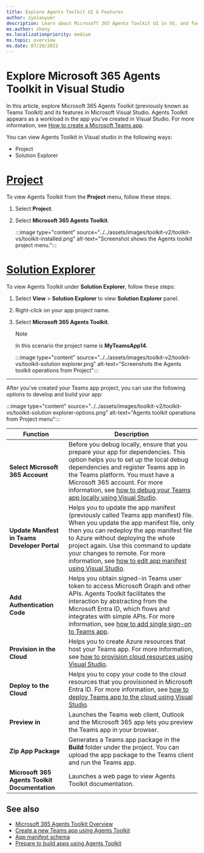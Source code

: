 ```yaml
---
title: Explore Agents Toolkit UI & Features
author: zyxiaoyuer
description: Learn about Microsoft 365 Agents Toolkit UI in VS, and functions such as app dependencies, manifest update, and authentication code to build and develop your app.
ms.author: zhany
ms.localizationpriority: medium
ms.topic: overview
ms.date: 07/29/2022
---
```

# Explore Microsoft 365 Agents Toolkit in Visual Studio

In this article, explore Microsoft 365 Agents Toolkit (previously known as Teams Toolkit) and its features in Microsoft Visual Studio. Agents Toolkit appears as a workload in the app you've created in Visual Studio. For more information, see [How to create a Microsoft Teams app](create-new-project-vs.md).

You can view Agents Toolkit in Visual studio in the following ways:

* Project
* Solution Explorer

# [Project](#tab/prj)

To view Agents Toolkit from the **Project** menu, follow these steps:

1. Select **Project**.
1. Select **Microsoft 365 Agents Toolkit**.

   :::image type="content" source="../../assets/images/toolkit-v2/toolkit-vs/toolkit-installed.png" alt-text="Screenshot shows the Agents toolkit project menu.":::

# [Solution Explorer](#tab/solutionexplorer)

   To view Agents Toolkit under **Solution Explorer**, follow these steps:

1. Select **View** > **Solution Explorer** to view **Solution Explorer** panel.
1. Right-click on your app project name.
1. Select **Microsoft 365 Agents Toolkit**.

   > [!NOTE]
   > In this scenario the project name is **MyTeamsApp14**.

   :::image type="content" source="../../assets/images/toolkit-v2/toolkit-vs/toolkit-solution explorer.png" alt-text="Screenshots the Agents toolkit operations from Project":::
  
---

After you've created your Teams app project, you can use the following options to develop and build your app:

:::image type="content" source="../../assets/images/toolkit-v2/toolkit-vs/toolkit-solution explorer-options.png" alt-text="Agents toolkit operations from Project menu":::

|Function  |Description  |
|---------|---------|
|**Select Microsoft 365 Account** |Before you debug locally, ensure that you prepare your app for dependencies. This option helps you to set up the local debug dependencies and register Teams app in the Teams platform. You must have a Microsoft 365 account. For more information, see [how to debug your Teams app locally using Visual Studio](debug-local-vs.md).         |
|**Update Manifest in Teams Developer Portal** | Helps you to update the app manifest (previously called Teams app manifest) file. When you update the app manifest file, only then you can redeploy the app manifest file to Azure without deploying the whole project again. Use this command to update your changes to remote. For more information, see [how to edit app manifest using Visual Studio](TeamsFx-preview-and-customize-app-manifest-vs.md).       |
|**Add Authentication Code** | Helps you obtain signed-in Teams user token to access Microsoft Graph and other APIs. Agents Toolkit facilitates the interaction by abstracting from the Microsoft Entra ID, which flows and integrates with simple APIs. For more information, see [how to add single sign-on to Teams app](add-single-sign-on-vs.md).        |
|**Provision in the Cloud** | Helps you to create Azure resources that host your Teams app. For more information, see [how to provision cloud resources using Visual Studio](provision-vs.md).        |
|**Deploy to the Cloud** | Helps you to copy your code to the cloud resources that you provisioned in Microsoft Entra ID. For more information, see [how to deploy Teams app to the cloud using Visual Studio](deploy-vs.md).        |
|**Preview in** | Launches the Teams web client, Outlook and the Microsoft 365 app lets you preview the Teams app in your browser.         |
|**Zip App Package** | Generates a Teams app package in the **Build** folder under the project. You can upload the app package to the Teams client and run the Teams app.         |
|**Microsoft 365 Agents Toolkit Documentation** | Launches a web page to view Agents Toolkit documentation.         |

## See also

* [Microsoft 365 Agents Toolkit Overview](teams-toolkit-fundamentals-vs.md)
* [Create a new Teams app using Agents Toolkit](create-new-project-vs.md)
* [App manifest schema](~/resources/schema/manifest-schema.md)
* [Prepare to build apps using Agents Toolkit](build-environments-vs.md)
